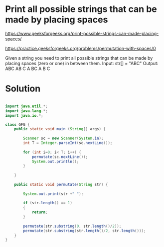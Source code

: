 # Print all possible strings that can be made by placing spaces

https://www.geeksforgeeks.org/print-possible-strings-can-made-placing-spaces/

https://practice.geeksforgeeks.org/problems/permutation-with-spaces/0

Given a string you need to print all possible strings that can be made by placing spaces (zero or one) in between them.
Input:  str[] = "ABC"
Output: ABC
        AB C
        A BC
        A B C

# Solution

```java

import java.util.*;
import java.lang.*;
import java.io.*;

class GFG {
	public static void main (String[] args) {
		
		Scanner sc = new Scanner(System.in);
		int T = Integer.parseInt(sc.nextLine());
		
		for (int i=0; i< T; i++) {
		    permutate(sc.nextLine());
		    System.out.println();
		}
		
	}
	
	public static void permutate(String str) {
	    
	    System.out.print(str +" ");
	    
	    if (str.length() == 1)
	    {
	        return;
	    }
	    
	    permutate(str.substring(0, str.length()/2));
	    permutate(str.substring(str.length()/2, str.length()));
	}
}

```

